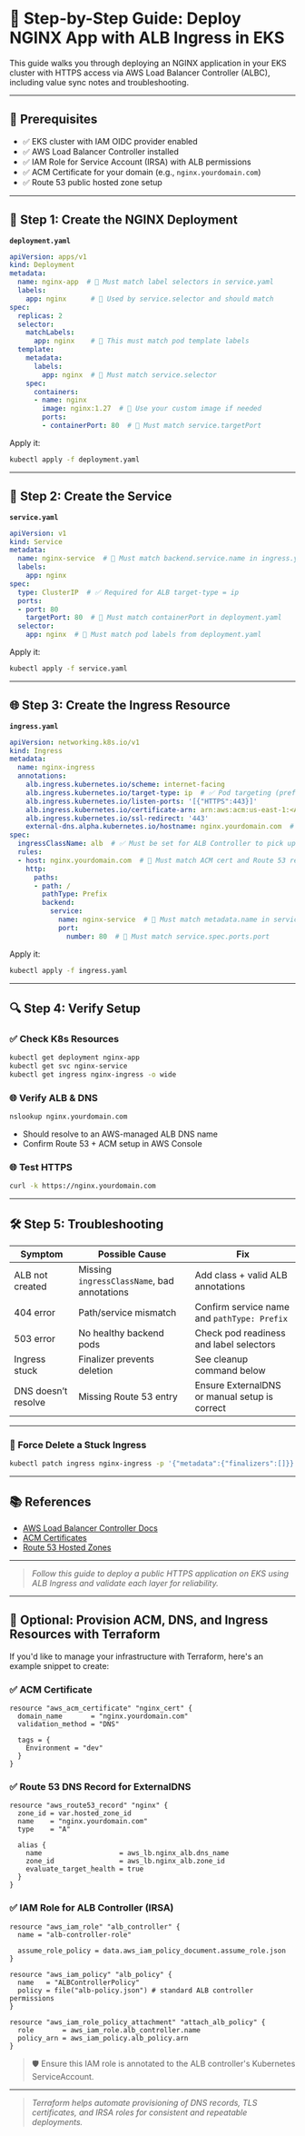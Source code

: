 # 🚀 Step-by-Step Guide: Deploy NGINX App with ALB Ingress in EKS

This guide walks you through deploying an NGINX application in your EKS cluster with HTTPS access via AWS Load Balancer Controller (ALBC), including value sync notes and troubleshooting.

---

## 🔧 Prerequisites

- ✅ EKS cluster with IAM OIDC provider enabled
- ✅ AWS Load Balancer Controller installed
- ✅ IAM Role for Service Account (IRSA) with ALB permissions
- ✅ ACM Certificate for your domain (e.g., `nginx.yourdomain.com`)
- ✅ Route 53 public hosted zone setup

---

## 🧱 Step 1: Create the NGINX Deployment

**`deployment.yaml`**

```yaml
apiVersion: apps/v1
kind: Deployment
metadata:
  name: nginx-app  # 🔄 Must match label selectors in service.yaml
  labels:
    app: nginx      # 🔄 Used by service.selector and should match
spec:
  replicas: 2
  selector:
    matchLabels:
      app: nginx    # 🔄 This must match pod template labels
  template:
    metadata:
      labels:
        app: nginx  # 🔄 Must match service.selector
    spec:
      containers:
      - name: nginx
        image: nginx:1.27  # 📌 Use your custom image if needed
        ports:
        - containerPort: 80  # 🔄 Must match service.targetPort
```

Apply it:

```bash
kubectl apply -f deployment.yaml
```

---

## 🔌 Step 2: Create the Service

**`service.yaml`**

```yaml
apiVersion: v1
kind: Service
metadata:
  name: nginx-service  # 🔄 Must match backend.service.name in ingress.yaml
  labels:
    app: nginx
spec:
  type: ClusterIP  # ✅ Required for ALB target-type = ip
  ports:
  - port: 80
    targetPort: 80  # 🔄 Must match containerPort in deployment.yaml
  selector:
    app: nginx  # 🔄 Must match pod labels from deployment.yaml
```

Apply it:

```bash
kubectl apply -f service.yaml
```

---

## 🌐 Step 3: Create the Ingress Resource

**`ingress.yaml`**

```yaml
apiVersion: networking.k8s.io/v1
kind: Ingress
metadata:
  name: nginx-ingress
  annotations:
    alb.ingress.kubernetes.io/scheme: internet-facing
    alb.ingress.kubernetes.io/target-type: ip  # ✅ Pod targeting (preferred for Fargate)
    alb.ingress.kubernetes.io/listen-ports: '[{"HTTPS":443}]'
    alb.ingress.kubernetes.io/certificate-arn: arn:aws:acm:us-east-1:<ACCOUNT_ID>:certificate/<CERT_ID>  # 🔐 Replace with your ACM cert
    alb.ingress.kubernetes.io/ssl-redirect: '443'
    external-dns.alpha.kubernetes.io/hostname: nginx.yourdomain.com  # 🔄 Must match DNS zone in Route 53
spec:
  ingressClassName: alb  # ✅ Must be set for ALB Controller to pick up
  rules:
  - host: nginx.yourdomain.com  # 🔄 Must match ACM cert and Route 53 record
    http:
      paths:
      - path: /
        pathType: Prefix
        backend:
          service:
            name: nginx-service  # 🔄 Must match metadata.name in service.yaml
            port:
              number: 80  # 🔄 Must match service.spec.ports.port
```

Apply it:

```bash
kubectl apply -f ingress.yaml
```

---

## 🔍 Step 4: Verify Setup

### ✅ Check K8s Resources

```bash
kubectl get deployment nginx-app
kubectl get svc nginx-service
kubectl get ingress nginx-ingress -o wide
```

### 🌐 Verify ALB & DNS

```bash
nslookup nginx.yourdomain.com
```

- Should resolve to an AWS-managed ALB DNS name
- Confirm Route 53 + ACM setup in AWS Console

### 🌐 Test HTTPS

```bash
curl -k https://nginx.yourdomain.com
```

---

## 🛠️ Step 5: Troubleshooting

| Symptom              | Possible Cause                                | Fix                                               |
|----------------------|------------------------------------------------|----------------------------------------------------|
| ALB not created      | Missing `ingressClassName`, bad annotations   | Add class + valid ALB annotations                 |
| 404 error            | Path/service mismatch                         | Confirm service name and `pathType: Prefix`       |
| 503 error            | No healthy backend pods                       | Check pod readiness and label selectors           |
| Ingress stuck        | Finalizer prevents deletion                   | See cleanup command below                         |
| DNS doesn’t resolve  | Missing Route 53 entry                        | Ensure ExternalDNS or manual setup is correct     |

---

### 🧼 Force Delete a Stuck Ingress

```bash
kubectl patch ingress nginx-ingress -p '{"metadata":{"finalizers":[]}}' --type=merge
```

---

## 📚 References

- [AWS Load Balancer Controller Docs](https://kubernetes-sigs.github.io/aws-load-balancer-controller)
- [ACM Certificates](https://docs.aws.amazon.com/acm/latest/userguide/acm-overview.html)
- [Route 53 Hosted Zones](https://docs.aws.amazon.com/Route53/latest/DeveloperGuide/Welcome.html)

---

> _Follow this guide to deploy a public HTTPS application on EKS using ALB Ingress and validate each layer for reliability._

---

## 🧱 Optional: Provision ACM, DNS, and Ingress Resources with Terraform

If you'd like to manage your infrastructure with Terraform, here's an example snippet to create:

### ✅ ACM Certificate

```hcl
resource "aws_acm_certificate" "nginx_cert" {
  domain_name       = "nginx.yourdomain.com"
  validation_method = "DNS"

  tags = {
    Environment = "dev"
  }
}
```

### ✅ Route 53 DNS Record for ExternalDNS

```hcl
resource "aws_route53_record" "nginx" {
  zone_id = var.hosted_zone_id
  name    = "nginx.yourdomain.com"
  type    = "A"

  alias {
    name                   = aws_lb.nginx_alb.dns_name
    zone_id                = aws_lb.nginx_alb.zone_id
    evaluate_target_health = true
  }
}
```

### ✅ IAM Role for ALB Controller (IRSA)

```hcl
resource "aws_iam_role" "alb_controller" {
  name = "alb-controller-role"

  assume_role_policy = data.aws_iam_policy_document.assume_role.json
}

resource "aws_iam_policy" "alb_policy" {
  name   = "ALBControllerPolicy"
  policy = file("alb-policy.json") # standard ALB controller permissions
}

resource "aws_iam_role_policy_attachment" "attach_alb_policy" {
  role       = aws_iam_role.alb_controller.name
  policy_arn = aws_iam_policy.alb_policy.arn
}
```

> 🛡️ Ensure this IAM role is annotated to the ALB controller's Kubernetes ServiceAccount.

---

> _Terraform helps automate provisioning of DNS records, TLS certificates, and IRSA roles for consistent and repeatable deployments._
